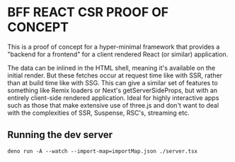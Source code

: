 # BFF REACT CSR PROOF OF CONCEPT
This is a proof of concept for a hyper-minimal framework that provides a "backend for a frontend" for a client rendered React (or similar) application.

The data can be inlined in the HTML shell, meaning it's available on the initial render. But these fetches occur at request time like with SSR, rather than at build time like with SSG. This can give a similar set of features to something like Remix loaders or Next's getServerSideProps, but with an entirely client-side rendered application. Ideal for highly interactive apps such as those that make extensive use of three.js and don't want to deal with the complexities of SSR, Suspense, RSC's, streaming etc.

## Running the dev server
```
deno run -A --watch --import-map=importMap.json ./server.tsx
```